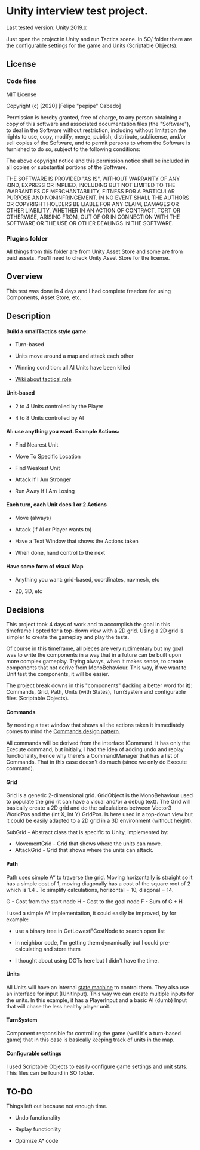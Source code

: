 # Unity interview test project.
Last tested version: Unity 2019.x

Just open the project in Unity and run Tactics scene. In SO/ folder there are the configurable settings for the game and Units (Scriptable Objects).

## License
### Code files
MIT License

Copyright (c) [2020] [Felipe "pepipe" Cabedo]

Permission is hereby granted, free of charge, to any person obtaining a copy
of this software and associated documentation files (the "Software"), to deal
in the Software without restriction, including without limitation the rights
to use, copy, modify, merge, publish, distribute, sublicense, and/or sell
copies of the Software, and to permit persons to whom the Software is
furnished to do so, subject to the following conditions:

The above copyright notice and this permission notice shall be included in all
copies or substantial portions of the Software.

THE SOFTWARE IS PROVIDED "AS IS", WITHOUT WARRANTY OF ANY KIND, EXPRESS OR
IMPLIED, INCLUDING BUT NOT LIMITED TO THE WARRANTIES OF MERCHANTABILITY,
FITNESS FOR A PARTICULAR PURPOSE AND NONINFRINGEMENT. IN NO EVENT SHALL THE
AUTHORS OR COPYRIGHT HOLDERS BE LIABLE FOR ANY CLAIM, DAMAGES OR OTHER
LIABILITY, WHETHER IN AN ACTION OF CONTRACT, TORT OR OTHERWISE, ARISING FROM,
OUT OF OR IN CONNECTION WITH THE SOFTWARE OR THE USE OR OTHER DEALINGS IN THE
SOFTWARE.

### Plugins folder
All things from this folder are from Unity Asset Store and some are from paid assets. You'll need to check Unity Asset Store for the license.

## Overview
This test was done in 4 days and I had complete freedom for using Components, Asset Store, etc.

## Description
#### Build a smallTactics style game:
- Turn-based

- Units move around a map and attack each other

- Winning condition: all AI Units have been killed

- [Wiki about tactical role](https://en.wikipedia.org/wiki/Tactical_role)

#### Unit-based
- 2 to 4 Units controlled by the Player

- 4 to 8 Units controlled by AI

#### AI: use anything you want. Example Actions:
- Find Nearest Unit

- Move To Specific Location

- Find Weakest Unit

- Attack If I Am Stronger

- Run Away If I Am Losing

#### Each turn, each Unit does 1 or 2 Actions
- Move (always)

- Attack (if AI or Player wants to)

- Have a Text Window that shows the Actions taken

- When done, hand control to the next

#### Have some form of visual Map
- Anything you want: grid-based, coordinates, navmesh, etc

- 2D, 3D, etc

## Decisions
This project took 4 days of work and to accomplish the goal in this timeframe I opted for a top-down view with a 2D grid. Using a 2D grid is simpler to create the gameplay and play the tests. 

Of course in this timeframe, all pieces are very rudimentary but my goal was to write the components in a way that in a future can be built upon more complex gameplay.
Trying always, when it makes sense, to create components that not derive from MonoBehaviour. This way, if we want to Unit test the components, it will be easier.

The project break downs in this "components" (lacking a better word for it): Commands, Grid, Path, Units (with States), TurnSystem and configurable files (Scriptable Objects). 

#### Commands
By needing a text window that shows all the actions taken it immediately comes to mind the [Commands design pattern](https://gameprogrammingpatterns.com/command.html). 

All commands will be derived from the interface ICommand. 
It has only the Execute command, but initially, I had the idea of adding undo and replay functionality, hence why there's a CommandManager that has a list of Commands. 
That in this case doesn't do much (since we only do Execute command).

#### Grid
Grid is a generic 2-dimensional grid. 
GridObject is the MonoBehaviour used to populate the grid (it can have a visual and/or a debug text). 
The Grid will basically create a 2D grid and do the calculations between Vector3 WorldPos and the (int X, int Y) GridPos. 
Is here used in a top-down view but it could be easily adapted to a 2D grid in a 3D environment (without height).

SubGrid - Abstract class that is specific to Unity, implemented by:

- MovementGrid - Grid that shows where the units can move.
- AttackGrid - Grid that shows where the units can attack.

#### Path
Path uses simple A* to traverse the grid. 
Moving horizontally is straight so it has a simple cost of 1, moving diagonally has a cost of the square root of 2 which is 1.4 .
To simplify calculations, horizontal = 10, diagonal = 14.

G - Cost from the start node
H - Cost to the goal node
F - Sum of G + H

I used a simple A* implementation, it could easily be improved, by for example:

- use a binary tree in GetLowestFCostNode to search open list

- in neighbor code, I'm getting them dynamically but I could pre-calculating and store them

- I thought about using DOTs here but I didn't have the time.

#### Units
All Units will have an internal [state machine](https://gameprogrammingpatterns.com/state.html) to control them. 
They also use an interface for input (IUnitInput).
This way we can create multiple inputs for the units.
In this example, it has a PlayerInput and a basic AI (dumb) Input that will chase the less healthy player unit.

#### TurnSystem
Component responsible for controlling the game (well it's a turn-based game) that in this case is basically keeping track of units in the map.

#### Configurable settings
I used Scriptable Objects to easily configure game settings and unit stats. This files can be found in SO folder.

## TO-DO
Things left out because not enough time.

- Undo functionality

- Replay functionlity

- Optimize A* code

